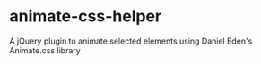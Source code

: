 # animate-css-helper
A jQuery plugin to animate selected elements using Daniel Eden's Animate.css library
